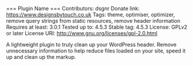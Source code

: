 === Plugin Name ===
Contributors: dsgnr
Donate link: https://www.designsbytouch.co.uk
Tags: theme, optimiser, optimizer, remove query strings from static resources, remove header information
Requires at least: 3.0.1
Tested up to:  4.5.3
Stable tag: 4.5.3
License: GPLv2 or later
License URI: http://www.gnu.org/licenses/gpl-2.0.html

A lightweight plugin to truly clean up your WordPress header. Remove unnecessary information to help reduce files loaded on your site, speed it up and clean up the markup.
